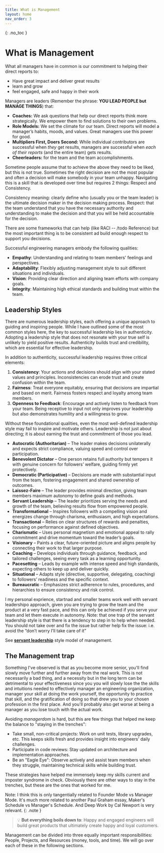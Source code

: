 ```yaml
---
title: What is Management
layout: home
nav_order: 3
---
```

{: .no_toc }
# What is Management

What all managers have in common is our commitment to helping their direct reports to:

* Have great impact and deliver great results  
* learn and grow  
* feel engaged, safe and happy in their work

Managers are leaders (Remember the phrase: **YOU LEAD PEOPLE but MANAGE THINGS**) that:

* **Coaches:** We ask questions that help our direct reports think more strategically. We empower them to find solutions to their own problems.  
* **Role Models:** We set the climate for our team. Direct reports will model a manager’s habits, moods, and values. Great managers use this power for good.  
* **Multipliers First, Doers Second:** While individual contributors are successful when *they* get results, managers are successful when *each of their reports* (and the entire team) gets results.  
* **Cheerleaders:** for the team and the team accomplishments.

Sometime people assume that to achieve the above they need to be liked, but this is not true. Sometimes the right decision are not the most popular and often a decision will make somebody in your team unhappy. Navigating this is a skill that is developed over time but requires 2 things: Respect and Consistency.

Consistency meaning: clearly define who (usually you or the team leader) is the ultimate decision maker in the decision making process.
Respect: that the team understand that you have the necessary authority and understanding to make the decision and that you will be held accountable for the decision.

There are some frameworks that can help (like RACI -- /todo Reference) but the most important thing is to be consistent ad build enough respect to support you decisions.

Successful engineering managers embody the following qualities:

- **Empathy**: Understanding and relating to team members' feelings and perspectives.
- **Adaptability**: Flexibly adjusting management style to suit different situations and individuals.
- **Vision**: Providing clear direction and aligning team efforts with company goals.
- **Integrity**: Maintaining high ethical standards and building trust within the team.

## Leadership Styles
There are numerous leadership styles, each offering a unique approach to guiding and inspiring people. While I have outlined some of the most common styles here, the key to successful leadership lies in authenticity. Adopting a leadership style that does not resonate with your true self is unlikely to yield positive results. Authenticity builds trust and credibility, which are essential for effective leadership.

In addition to authenticity, successful leadership requires three critical elements:

1. **Consistency**: Your actions and decisions should align with your stated values and principles. Inconsistencies can erode trust and create confusion within the team.
2. **Fairness**: Treat everyone equitably, ensuring that decisions are impartial and based on merit. Fairness fosters respect and loyalty among team members.
3. **Openness to Feedback**: Encourage and actively listen to feedback from your team. Being receptive to input not only improves your leadership but also demonstrates humility and a willingness to grow.

Without these foundational qualities, even the most well-defined leadership style may fail to inspire and motivate others. Leadership is not just about directing; it is about earning the trust and commitment of those you lead.

- **Autocratic (Authoritarian)** – The leader makes decisions unilaterally and expects strict compliance, valuing speed and control over participation.  
- **Benevolent Dictator** – One person retains full authority but tempers it with genuine concern for followers’ welfare, guiding firmly yet protectively.  
- **Democratic (Participative)** – Decisions are made with substantial input from the team, fostering engagement and shared ownership of outcomes.  
- **Laissez-Faire** – The leader provides minimal direction, giving team members maximum autonomy to define goals and methods.  
- **Servant Leadership** – The leader prioritizes serving the needs and growth of the team, believing results flow from empowered people.  
- **Transformational** – Inspires followers with a compelling vision and energizes change through charisma, enthusiasm, and high expectations.  
- **Transactional** – Relies on clear structures of rewards and penalties, focusing on performance against defined objectives.  
- **Charismatic** – Uses personal magnetism and emotional appeal to rally commitment and drive momentum toward the leader’s goals.  
- **Visionary** – Paints a clear, future-oriented picture and aligns people by connecting their work to that larger purpose.  
- **Coaching** – Develops individuals through guidance, feedback, and tailored challenges, seeing every task as a learning opportunity.  
- **Pacesetting** – Leads by example with intense speed and high standards, expecting others to keep up and deliver quickly.  
- **Situational** – Adapts style (directive, supportive, delegating, coaching) to followers’ readiness and the specific context.  
- **Bureaucratic** – Emphasizes strict adherence to rules, procedures, and hierarchies to ensure consistency and risk control.  

I my personal exprience, startnad and smaller teams work well with servant leadershipo approach, given you are trying to grow the team and the product at a very fast pace, and this can only be achieved if you serve your team and let them execute in autonomy.
Note: that one trap of the servant leadership style is that there is a tendency to step in to help when needed. You should not take over and fix the issue but rather help fix the issue: i.e. avoid the “don’t worry I’ll take care of it”

See [**servant leadership**](https://en.wikipedia.org/wiki/Servant\_leadership) style model of management.

## The Management trap
Something I've observed is that as you become more senior, you'll find slowly move further and further away from the real work. This is not necessarily a bad thing, and a necessity but in the long term can be detrimental to your effectiveness since you you will slowly lose the the skills and intuitions needed to effectively manager an engineering organization, manager your skill at doing the work yourself, the opportunity to practice that skill, and the gratification of doing so that drew you to your chosen profession in the first place. And you'll probably also get worse at being a manager as you lose touch with the actual work.

Avoiding *managerdom* is hard, but this are few things that helped me keep the balance to "staying in the trenches":

- Take small, non-critical projects: Work on unit tests, library upgrades, etc. This keeps skills fresh and provides insight into engineers' daily challenges.
- Participate in code reviews: Stay updated on architecture and implementation approaches.
- Be an "Eagle Eye": Observe actively and assist team members when they struggle, maintaining technical skills while building trust.

These strategies have helped me immensely keep my skills current and imposter syndrome in check.
Obviously there are other ways to stay in the trenches, but these are the ones that worked for me.

Note: I think this is only tangentially related to Founder Mode vs Manager Mode. It's much more related to another Paul Graham essay, Maker's Schedule vs Manager's Schedule. And Deep Work by Cal Newport is very relevant.
{: .note } 
> 💡 **But everything boils down to**:
> Happy and engaged engineers will build great products that ultimately create happy and loyal customers.


Management can be divided into three equally important responsibilities: People, Projects, and Resources (money, tools, and time). We will go over each of these in the following sections.

